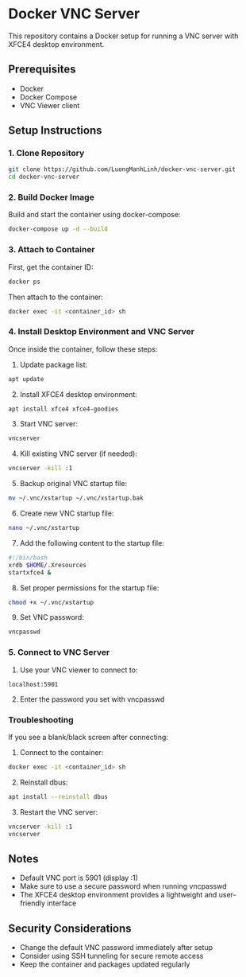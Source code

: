 # Docker VNC Server

This repository contains a Docker setup for running a VNC server with XFCE4 desktop environment.

## Prerequisites

- Docker
- Docker Compose
- VNC Viewer client

## Setup Instructions

### 1. Clone Repository

```bash
git clone https://github.com/LuongManhLinh/docker-vnc-server.git
cd docker-vnc-server
```

### 2. Build Docker Image

Build and start the container using docker-compose:

```bash
docker-compose up -d --build
```

### 3. Attach to Container

First, get the container ID:
```bash
docker ps
```

Then attach to the container:
```bash
docker exec -it <container_id> sh
```

### 4. Install Desktop Environment and VNC Server

Once inside the container, follow these steps:

1. Update package list:
```bash
apt update
```

2. Install XFCE4 desktop environment:
```bash
apt install xfce4 xfce4-goodies
```

3. Start VNC server:
```bash
vncserver
```

4. Kill existing VNC server (if needed):
```bash
vncserver -kill :1
```

5. Backup original VNC startup file:
```bash
mv ~/.vnc/xstartup ~/.vnc/xstartup.bak
```

6. Create new VNC startup file:
```bash
nano ~/.vnc/xstartup
```

7. Add the following content to the startup file:
```bash
#!/bin/bash
xrdb $HOME/.Xresources
startxfce4 &
```

8. Set proper permissions for the startup file:
```bash
chmod +x ~/.vnc/xstartup
```

9. Set VNC password:
```bash
vncpasswd
```

### 5. Connect to VNC Server

1. Use your VNC viewer to connect to:
```
localhost:5901
```

2. Enter the password you set with vncpasswd

### Troubleshooting

If you see a blank/black screen after connecting:

1. Connect to the container:
```bash
docker exec -it <container_id> sh
```

2. Reinstall dbus:
```bash
apt install --reinstall dbus
```

3. Restart the VNC server:
```bash
vncserver -kill :1
vncserver
```

## Notes

- Default VNC port is 5901 (display :1)
- Make sure to use a secure password when running vncpasswd
- The XFCE4 desktop environment provides a lightweight and user-friendly interface

## Security Considerations

- Change the default VNC password immediately after setup
- Consider using SSH tunneling for secure remote access
- Keep the container and packages updated regularly
 
